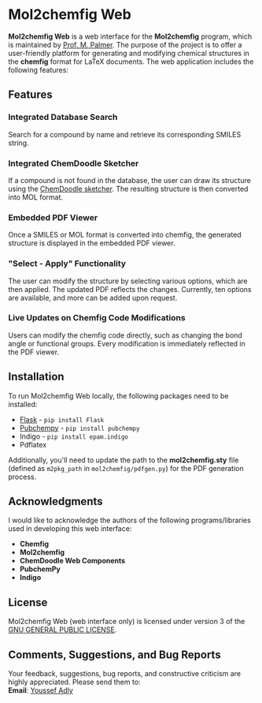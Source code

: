 # Mol2chemfig Web

**Mol2chemfig Web** is a web interface for the **Mol2chemfig** program, which is maintained by [Prof. M. Palmer](https://www.soas.ac.uk/about/michael-palmer). The purpose of the project is to offer a user-friendly platform for generating and modifying chemical structures in the **chemfig** format for LaTeX documents. The web application includes the following features:

## Features

### **Integrated Database Search**

Search for a compound by name and retrieve its corresponding SMILES string.

### **Integrated ChemDoodle Sketcher**

If a compound is not found in the database, the user can draw its structure using the [ChemDoodle sketcher](http://web.chemdoodle.com/tutorial/2d-structure-canvases/sketcher-canvas). The resulting structure is then converted into MOL format.

### **Embedded PDF Viewer**

Once a SMILES or MOL format is converted into chemfig, the generated structure is displayed in the embedded PDF viewer.

### **"Select - Apply" Functionality**

The user can modify the structure by selecting various options, which are then applied. The updated PDF reflects the changes. Currently, ten options are available, and more can be added upon request.

### **Live Updates on Chemfig Code Modifications**

Users can modify the chemfig code directly, such as changing the bond angle or functional groups. Every modification is immediately reflected in the PDF viewer.

## Installation

To run Mol2chemfig Web locally, the following packages need to be installed:

- [Flask](https://flask.palletsprojects.com/en/stable/) - `pip install Flask`
- [Pubchempy](pubchempy.readthedocs.io) - `pip install pubchempy`
- Indigo - `pip install epam.indigo`
- Pdflatex

Additionally, you'll need to update the path to the **mol2chemfig.sty** file (defined as `m2pkg_path` in `mol2chemfig/pdfgen.py`) for the PDF generation process.

## Acknowledgments

I would like to acknowledge the authors of the following programs/libraries used in developing this web interface:

- **Chemfig**  
- **Mol2chemfig**  
- **ChemDoodle Web Components**  
- **PubchemPy**  
- **Indigo**

## License

Mol2chemfig Web (web interface only) is licensed under version 3 of the [GNU GENERAL PUBLIC LICENSE](https://www.gnu.org/licenses/gpl-3.0.html).

## Comments, Suggestions, and Bug Reports

Your feedback, suggestions, bug reports, and constructive criticism are highly appreciated. Please send them to:  
**Email**: [Youssef Adly](youssefadly237@gmail.com)
